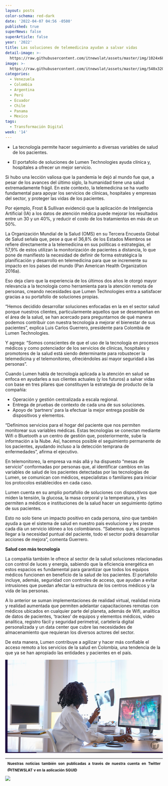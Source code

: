 ```yaml
---
layout: posts
color-schema: red-dark
date: '2022-04-07 04:56 -0500'
published: true
superNews: false
superArticle: false
year: '2022'
title: Las soluciones de telemedicina ayudan a salvar vidas
detail-image: >-
  https://raw.githubusercontent.com/itnewslat/assets/master/img/1024x680/telemedicina-g.jpg
image: >-
  https://raw.githubusercontent.com/itnewslat/assets/master/img/540x320/telemedicina-p.jpg
categories:
  - Venezuela
  - Colombia
  - Argentina
  - Perú
  - Ecuador
  - Chile
  - Panama
  - Mexico
tags:
  - Transformación Digital
week: '14'
---
```

- La tecnología permite hacer seguimiento a diversas variables de salud de los pacientes.

- El portafolio de soluciones de Lumen Technologies ayuda clínica y, hospitales a ofrecer un mejor servicio.

Si hubo una lección valiosa que la pandemia le dejó al mundo fue que, a pesar de los avances del último siglo, la humanidad tiene una salud extremadamente frágil. En este contexto, la telemedicina se ha vuelto fundamental para apoyar los servicios de clínicas, hospitales y empresas del sector, y proteger las vidas de los pacientes.
 
Por ejemplo, Frost & Sullivan evidenció que la aplicación de Inteligencia Artificial (IA) a los datos de atención médica puede mejorar los resultados entre un 30 y un 40%, y reducir el costo de los tratamientos en más de un 50%.
 
La Organización Mundial de la Salud (OMS) en su Tercera Encuesta Global de Salud señala que, pese a que el 36,8% de los Estados Miembros se refiere directamente a la telemedicina en sus políticas o estrategias, el 57,9% de estos utilizan la monitorización de pacientes a distancia, lo que pone de manifiesto la necesidad de definir de forma estratégica la planificación y desarrollo en telemedicina para que se incremente su impacto en los países del mundo (Pan  American  Health Organization 2016a).
 
Eso deja claro que la experiencia de los últimos dos años le otorgó mayor relevancia a la tecnología como herramienta para la atención remota de personas, creando necesidades que Lumen Technologies entra a satisfacer gracias a su portafolio de soluciones propias.
 
“Hemos decidido desarrollar soluciones enfocadas en la en el sector salud porque nuestros clientes, particularmente aquellos que se desempeñan en el área de la salud, se han acercado para preguntarnos de qué manera podemos contribuir con nuestra tecnología a mejorar el bienestar de sus pacientes”, explica Luis Carlos Guerrero, presidente para Colombia de Lumen Technologies.
 
Y agrega: “Somos conscientes de que el uso de la tecnología en procesos médicos y como potenciador de los servicios de clínicas, hospitales y promotores de la salud está siendo determinante para robustecer la telemedicina y el telemonitoreo, ofreciéndoles así mayor seguridad a las personas”.
 
Cuando Lumen habla de tecnología aplicada a la atención en salud se enfoca en ayudarles a sus clientes actuales (y los futuros) a salvar vidas con base en tres pilares que constituyen la estrategia de producto de la compañía:

- Operación y gestión centralizada a escala regional.
- Entrega de pruebas de contexto de cada una de sus soluciones.
- Apoyo de ‘partners’ para la efectuar la mejor entrega posible de dispositivos y elementos.

“Definimos servicios para el hogar del paciente que nos permiten monitorear sus variables médicas. Estas tecnologías se conectan mediante Wifi o Bluetooth a un centro de gestión que, posteriormente, sube la información a la Nube. Así, hacemos posible el seguimiento permanente de los pacientes, ayudando incluso a la detección temprana de enfermedades”, afirma el ejecutivo.

 
En telemonitoreo, la empresa va más allá y ha dispuesto “mesas de servicio” conformadas por personas que, al identificar cambios en las variables de salud de los pacientes detectadas por las tecnologías de Lumen, se comunican con médicos, especialistas o familiares para iniciar los protocolos establecidos en cada caso.
 
Lumen cuenta en su amplio portafolio de soluciones con dispositivos que miden la tensión, la glucosa, la masa corporal y la temperatura, y les permiten a médicos e instituciones de la salud hacer un seguimiento óptimo de sus pacientes.
 
Esto no solo tiene un impacto positivo en cada persona, sino que también ayuda a que el sistema de salud en nuestro país evolucione y les preste cada día un servicio idóneo a los colombianos. “Sabemos que, si logramos llegar a la necesidad puntual del paciente, todo el sector podrá desarrollar acciones de mejora”, comenta Guerrero.
 
**Salud con más tecnología**

La compañía también le ofrece al sector de la salud soluciones relacionadas con control de luces y energía, sabiendo que la eficiencia energética en estos espacios es fundamental para garantizar que todos los equipos médicos funcionen en beneficio de la salud de los pacientes. El portafolio incluye, además, seguridad con controles de acceso, que ayudan a evitar intrusiones que puedan afectar la estructura de los centros médicos y la vida de las personas.
 
A lo anterior se suman implementaciones de realidad virtual, realidad mixta y realidad aumentada que permiten adelantar capacitaciones remotas con médicos ubicados en cualquier parte del planeta, además de Wifi, analítica de datos de pacientes, ‘trackeo’ de equipos y elementos médicos, video analítica, registro fácil y seguridad perimetral, cartelería digital personalizada y un data center que cubre las necesidades de almacenamiento que requieran los diversos actores del sector.
 
De esta manera, Lumen contribuye a agilizar y hacer más confiable el acceso remoto a los servicios de la salud en Colombia, una tendencia de la que ya se han apropiado las entidades y pacientes en el país.

![](https://raw.githubusercontent.com/itnewslat/assets/master/img/540x320/telemedicina-p.jpg)

<table style="height: 42px;" width="569">
<tbody>
<tr>
<td style="text-align: justify;"><sub><strong>Nuestras noticias también son publicadas a través de nuestra cuenta en Twitter <a href="https://twitter.com/itnewslat?lang=es">@ITNEWSLAT</a> y en la aplicación <a href="https://squidapp.co/en/">SQUID</a></strong></sub></td>
</tr>
</tbody>
</table>

<img src="https://tracker.metricool.com/c3po.jpg?hash=56f88a41e39ab42c063cc51676587a04"/>